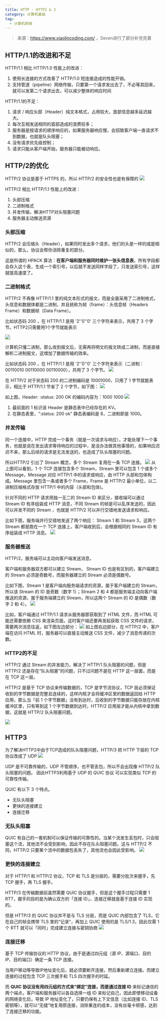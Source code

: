 ```yaml
---
title: HTTP - HTTP2 & 3
category: 计算机基础
tag:
  - 计算机网络
---
```


> 来源：https://www.xiaolincoding.com/ ，Seven进行了部分补充完善

## HTTP/1.1的改进和不足
HTTP/1.1 相比 HTTP/1.0 性能上的改进：
1. 使用长连接的方式改善了 HTTP/1.0 短连接造成的性能开销。
2. 支持管道（pipeline）网络传输，只要第一个请求发出去了，不必等其回来，就可以发第二个请求出去，可以减少整体的响应时间

HTTP/1.1的不足：
1. 请求 / 响应头部（Header）纯文本格式，占用较大，首部信息越多延迟越大。
2. 每次互相发送相同的首部造成的浪费较多；
3. 服务器是按请求的顺序响应的，如果服务器响应慢，会招致客户端一直请求不到数据，也就是队头阻塞；
4. 没有请求优先级控制；
5. 请求只能从客户端开始，服务器只能被动响应。

## HTTP/2的优化

HTTP/2 协议是基于 HTTPS 的，所以 HTTP/2 的安全性也是有保障的
![](https://seven97-blog.oss-cn-hangzhou.aliyuncs.com/imgs/202404271115604.png)

HTTP/2 相比 HTTP/1.1 性能上的改进：
1. 头部压缩
2. 二进制格式
3. 并发传输，解决HTTP对头阻塞问题
4. 服务器主动推送资源

### 头部压缩

HTTP/2 会压缩头（Header），如果同时发出多个请求，他们的头是一样的或是相似的，那么，协议会帮你消除重复的部分。

这是所谓的 HPACK 算法：**在客户端和服务器同时维护一张头信息表**，所有字段都会存入这个表，生成一个索引号，以后就不发送同样字段了，只发送索引号，这样就提高速度了。

### 二进制格式
HTTP/2 不再像 HTTP/1.1 里的纯文本形式的报文，而是全面采用了二进制格式，头信息和数据体都是二进制，并且统称为帧（frame）：头信息帧（Headers Frame）和数据帧（Data Frame）。

比如状态码 200 ，在 HTTP/1.1 是用 '2''0''0' 三个字符来表示，共用了 3 个字节。HTTP2只需要用1个字节就能表示

![](https://seven97-blog.oss-cn-hangzhou.aliyuncs.com/imgs/202404271115891.png)

计算机只懂二进制，那么收到报文后，无需再将明文的报文转成二进制，而是直接解析二进制报文，这增加了数据传输的效率。

比如状态码 200 ，在 HTTP/1.1 是用 '2''0''0' 三个字符来表示（二进制：00110010 00110000 00110000），共用了 3 个字节。
![](https://seven97-blog.oss-cn-hangzhou.aliyuncs.com/imgs/202404271115854.jpeg)

在 HTTP/2 对于状态码 200 的二进制编码是 10001000，只用了 1 字节就能表示，相比于 HTTP/1.1 节省了 2 个字节，如下图：
![](https://seven97-blog.oss-cn-hangzhou.aliyuncs.com/imgs/202404271116875.jpeg)

如上图，Header: :status: 200 OK 的编码内容为：1000 1000
![](https://seven97-blog.oss-cn-hangzhou.aliyuncs.com/imgs/202404271116567.png)

1. 最前面的 1 标识该 Header 是静态表中已经存在的 KV。
2. 在静态表里，“:status: 200 ok” 静态表编码是 8，二进制即是 1000。

### 并发传输
同一个连接中，HTTP 完成一个事务（就是一次请求与响应），才能处理下一个事务，也就是说在发出请求等待响应的过程中，是没办法做其他事情的，如果响应迟迟不来，那么后续的请求是无法发送的，也造成了队头阻塞的问题。

所以HTTP/2 引出了 Stream 概念，多个 Stream 复用在一条 TCP 连接。
![](https://seven97-blog.oss-cn-hangzhou.aliyuncs.com/imgs/202404271116755.png)
从上图可以看到，1 个 TCP 连接包含多个 Stream，Stream 里可以包含 1 个或多个 Message，Message 对应 HTTP/1 中的请求或响应，由 HTTP 头部和包体构成。Message 里包含一条或者多个 Frame，Frame 是 HTTP/2 最小单位，以二进制压缩格式存放 HTTP/1 中的内容（头部和包体)。

针对不同的 HTTP 请求用独一无二的 Stream ID 来区分，接收端可以通过 Stream ID 有序组装成 HTTP 消息，不同 Stream 的帧是可以乱序发送的，因此可以并发不同的 Stream ，也就是 HTTP/2 可以并行交错地发送请求和响应。

比如下图，服务端并行交错地发送了两个响应： Stream 1 和 Stream 3，这两个 Stream 都是跑在一个 TCP 连接上，客户端收到后，会根据相同的 Stream ID 有序组装成 HTTP 消息。
![](https://seven97-blog.oss-cn-hangzhou.aliyuncs.com/imgs/202404271116462.png)

### 服务器推送
HTTP/2，服务端可以主动向客户端发送消息。

客户端和服务器双方都可以建立 Stream， Stream ID 也是有区别的，客户端建立的 Stream 必须是奇数号，而服务器建立的 Stream 必须是偶数号。

比如下图，Stream 1 是客户端向服务端请求的资源，属于客户端建立的 Stream，所以该 Stream 的 ID 是奇数（数字 1）；Stream 2 和 4 都是服务端主动向客户端推送的资源，属于服务端建立的 Stream，所以这两个 Stream 的 ID 是偶数（数字 2 和 4）。
![](https://seven97-blog.oss-cn-hangzhou.aliyuncs.com/imgs/202404271116525.png)

比如，客户端通过 HTTP/1.1 请求从服务器那获取到了 HTML 文件，而 HTML 可能还需要依赖 CSS 来渲染页面，这时客户端还要再发起获取 CSS 文件的请求，需要两次消息往返，如下图左边部分：
![](https://seven97-blog.oss-cn-hangzhou.aliyuncs.com/imgs/202404271116202.png)
如上图右边部分，在 HTTP/2 中，客户端在访问 HTML 时，服务器可以直接主动推送 CSS 文件，减少了消息传递的次数。

### HTTP2的不足
HTTP/2 通过 Stream 的并发能力，解决了 HTTP/1 队头阻塞的问题，但是 HTTP/2 还是存在“队头阻塞”的问题，只不过问题不是在 HTTP 这一层面，而是在 TCP 这一层。

HTTP/2 是基于 TCP 协议来传输数据的，TCP 是字节流协议，TCP 层必须保证收到的字节数据是完整且连续的，这样内核才会将缓冲区里的数据返回给 HTTP 应用，那么当「前 1 个字节数据」没有到达时，后收到的字节数据只能存放在内核缓冲区里，只有等到这 1 个字节数据到达时，HTTP/2 应用层才能从内核中拿到数据，这就是 HTTP/2 队头阻塞问题。

![](https://seven97-blog.oss-cn-hangzhou.aliyuncs.com/imgs/202404271116332.png)

## HTTP3
为了解决HTTP2中由于TCP造成的队头阻塞问题，HTTP/3 把 HTTP 下层的 TCP 协议改成了 UDP
![](https://seven97-blog.oss-cn-hangzhou.aliyuncs.com/imgs/202404271116923.png)

UDP 是不可靠传输的，UDP 不管顺序，也不管丢包，所以不会出现像 HTTP/2 队头阻塞的问题。 因此HTTP3利用基于 UDP 的 QUIC 协议 可以实现类似 TCP 的可靠性传输。


QUIC 有以下 3 个特点。
- 无队头阻塞
- 更快的连接建立
- 连接迁移

### 无队头阻塞
QUIC 有自己的一套机制可以保证传输的可靠性的。当某个流发生丢包时，只会阻塞这个流，其他流不会受到影响，因此不存在队头阻塞问题。这与 HTTP/2 不同，HTTP/2 只要某个流中的数据包丢失了，其他流也会因此受影响。
![](https://seven97-blog.oss-cn-hangzhou.aliyuncs.com/imgs/202404271116758.png)

### 更快的连接建立
对于 HTTP/1 和 HTTP/2 协议，TCP 和 TLS 是分层的，需要分批次来握手，先 TCP 握手，再 TLS 握手。

HTTP/3 在传输数据前虽然需要 QUIC 协议握手，但是这个握手过程只需要 1 RTT，握手的目的是为确认双方的「连接 ID」，连接迁移就是基于连接 ID 实现的。

但是 HTTP/3 的 QUIC 协议并不是与 TLS 分层，而是 QUIC 内部包含了 TLS，它在自己的帧会携带 TLS 里的“记录”，再加上 QUIC 使用的是 TLS/1.3，因此仅需 1 个 RTT 就可以「同时」完成建立连接与密钥协商
![](https://seven97-blog.oss-cn-hangzhou.aliyuncs.com/imgs/202404271116779.png)

### 连接迁移
基于 TCP 传输协议的 HTTP 协议，由于是通过四元组（源 IP、源端口、目的 IP、目的端口）确定一条 TCP 连接。

当用户移动等导致IP地址变化后，就必须要断开连接，然后重新建立连接。而建立连接的过程包含 TCP 三次握手和 TLS 四次握手的时延。

而 **QUIC 协议没有用四元组的方式来“绑定”连接，而是通过连接 ID** 来标记通信的两个端点，客户端和服务器可以各自选择一组 ID 来标记自己，因此即使移动设备的网络变化后，导致 IP 地址变化了，只要仍保有上下文信息（比如连接 ID、TLS 密钥等），就可以“无缝”地复用原连接，消除重连的成本，没有丝毫卡顿感，达到了连接迁移的功能。


<!-- @include: @article-footer.snippet.md -->     